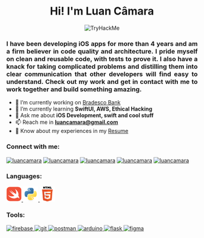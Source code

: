 <h1 align="center">Hi! I'm Luan Câmara</h1>

<p align="center">
<img src="https://tryhackme-badges.s3.amazonaws.com/luancamara.png" alt="TryHackMe">
</p>

<h3 align="justify">I have been developing iOS apps for more than 4 years and am a firm believer in code quality and architecture. I pride myself on clean and reusable code, with tests to prove it. I also have a knack for taking complicated problems and distilling them into clear communication that other developers will find easy to understand. Check out my work and get in contact with me to work together and build something amazing.</h3>

- 🔭 I’m currently working on [Bradesco Bank](https://apps.apple.com/br/app/banco-bradesco/id336954985)
- 🌱 I’m currently learning **SwiftUI, AWS, Ethical Hacking**
- 💬 Ask me about **iOS Development, swift and cool stuff**
- 📫 Reach me in **luancamara@gmail.com**
- 📄 Know about my experiences in my [Resume](https://raw.githubusercontent.com/luancamara/luancamara/main/Resume%20Luan%20Camara.pdf)

<h3 align="left">Connect with me:</h3>
<p align="left">
<a href="https://linkedin.com/in/luancamara" target="blank"><img align="center" src="https://raw.githubusercontent.com/rahuldkjain/github-profile-readme-generator/master/src/images/icons/Social/linked-in-alt.svg" alt="luancamara" height="30" width="40" /></a>
<a href="https://instagram.com/luancamara" target="blank"><img align="center" src="https://raw.githubusercontent.com/rahuldkjain/github-profile-readme-generator/master/src/images/icons/Social/instagram.svg" alt="luancamara" height="30" width="40" /></a>
<a href="https://dev.to/luancamara" target="blank"><img align="center" src="https://raw.githubusercontent.com/rahuldkjain/github-profile-readme-generator/master/src/images/icons/Social/devto.svg" alt="luancamara" height="30" width="40" /></a>
<a href="https://twitter.com/luancamara" target="blank"><img align="center" src="https://raw.githubusercontent.com/rahuldkjain/github-profile-readme-generator/master/src/images/icons/Social/twitter.svg" alt="luancamara" height="30" width="40" /></a>
<a href="https://www.hackerrank.com/luancamara" target="blank"><img align="center" src="https://raw.githubusercontent.com/rahuldkjain/github-profile-readme-generator/master/src/images/icons/Social/hackerrank.svg" alt="luancamara" height="30" width="40" /></a>
</p>

<h3 align="left">Languages:</h3>
<p align="left"> 
	<a href="https://developer.apple.com/swift/" target="_blank" rel="noreferrer"> <img src="https://raw.githubusercontent.com/devicons/devicon/master/icons/swift/swift-original.svg" alt="swift" width="40" height="40"/> </a>
	<a href="https://www.python.org" target="_blank" rel="noreferrer"> <img src="https://raw.githubusercontent.com/devicons/devicon/master/icons/python/python-original.svg" alt="python" width="40" height="40"/> </a>
	<a href="https://www.w3.org/html/" target="_blank" rel="noreferrer"> <img src="https://raw.githubusercontent.com/devicons/devicon/master/icons/html5/html5-original-wordmark.svg" alt="html5" width="40" height="40"/> </a> 
<p>

<h3 align="left">Tools:</h3>
<p align="left"> 
	<a href="https://firebase.google.com/" target="_blank" rel="noreferrer"> <img src="https://www.vectorlogo.zone/logos/firebase/firebase-icon.svg" alt="firebase" width="40" height="40"/> </a> 
	<a href="https://git-scm.com/" target="_blank" rel="noreferrer"> <img src="https://www.vectorlogo.zone/logos/git-scm/git-scm-icon.svg" alt="git" width="40" height="40"/> </a> 
	<a href="https://postman.com" target="_blank" rel="noreferrer"> <img src="https://www.vectorlogo.zone/logos/getpostman/getpostman-icon.svg" alt="postman" width="40" height="40"/> </a> 
	<a href="https://www.arduino.cc/" target="_blank" rel="noreferrer"> <img src="https://cdn.worldvectorlogo.com/logos/arduino-1.svg" alt="arduino" width="40" height="40"/> </a> 
	<a href="https://flask.palletsprojects.com/" target="_blank" rel="noreferrer"> <img src="https://www.vectorlogo.zone/logos/pocoo_flask/pocoo_flask-icon.svg" alt="flask" width="40" height="40"/> </a> 
	<a href="https://www.figma.com/" target="_blank" rel="noreferrer"> <img src="https://www.vectorlogo.zone/logos/figma/figma-icon.svg" alt="figma" width="40" height="40"/> </a> </p>
